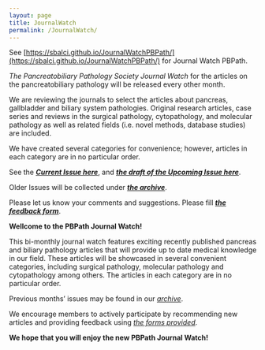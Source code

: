 ```yaml
---
layout: page
title: JournalWatch
permalink: /JournalWatch/
---
```



See [https://sbalci.github.io/JournalWatchPBPath/](https://sbalci.github.io/JournalWatchPBPath/) for Journal Watch PBPath.



<p><em>The Pancreatobiliary Pathology Society Journal Watch</em> for the articles on the pancreatobiliary pathology will be released every other month.</p>
<p>We are reviewing the journals to select the articles about pancreas, gallbladder and biliary system pathologies. Original research articles, case series and reviews in the surgical pathology, cytopathology, and molecular pathology as well as related fields (i.e. novel methods, database studies) are included.</p>
<p>We have created several categories for convenience; however, articles in each category are in no particular order.</p>
<p>See the <a href="http://pbpath.org/journal-watch/"><strong><em>Current Issue here</em></strong></a>, and <a href="http://pbpath.org/journal-watch-upcoming-issue/"><strong><em>the draft of the Upcoming Issue here</em></strong></a>.</p>
<p>Older Issues will be collected under <a href="http://pbpath.org/journal-watch-archive/"><strong><em>the archive</em></strong></a>.</p>
<p>Please let us know your comments and suggestions. Please fill <a href="https://docs.google.com/forms/d/e/1FAIpQLSeD3Z9J6Y7eMmiyM12f_SfAmHUlykb1zxZcwO6lg7cebGYQIQ/viewform" target="_blank" rel="noopener"><strong><em>the feedback form</em></strong></a>.</p>




**Wellcome to the PBPath Journal Watch!** 

This bi-monthly journal watch features exciting recently published pancreas and biliary pathology articles that will provide up to date medical knowledge in our field. These articles will be showcased in several convenient categories, including surgical pathology, molecular pathology and cytopathology among others. The articles in each category are in no particular order.  

Previous months’ issues may be found in our *[archive](http://pbpath.org/journal-watch-archive/)*.  

We encourage members to actively participate by recommending new articles and providing feedback using *[the forms provided](https://docs.google.com/forms/d/e/1FAIpQLSeD3Z9J6Y7eMmiyM12f_SfAmHUlykb1zxZcwO6lg7cebGYQIQ/viewform)*.  

**We hope that you will enjoy the new PBPath Journal Watch!**  


